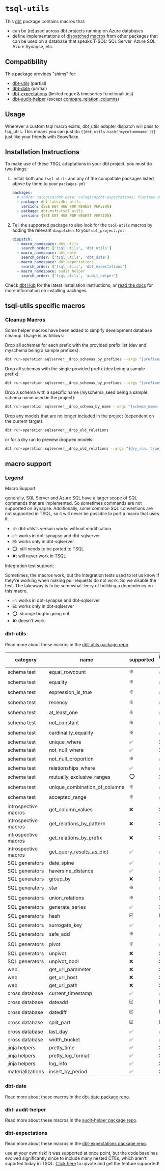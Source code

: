 # `tsql-utils`

This [dbt](https://github.com/fishtown-analytics/dbt) package contains macros 
that:
- can be (re)used across dbt projects running on Azure databases
- define implementations of [dispatched macros](https://docs.getdbt.com/reference/dbt-jinja-functions/adapter/#dispatch) from other packages that can be used on a database that speaks T-SQL: SQL Server, Azure SQL, Azure Synapse, etc.

## Compatibility

This package provides "shims" for:
- [dbt-utils](https://github.com/fishtown-analytics/dbt-utils) (partial)
- [dbt-date](https://github.com/calogica/dbt-date) (partial)
- [dbt-expectations](https://github.com/calogica/dbt-expectations) (limited regex & timeseries functionalities)
- [dbt-audit-helper](https://github.com/fishtown-analytics/dbt-audit-helper) (except [compare_relation_columns](https://github.com/fishtown-analytics/dbt-audit-helper#compare_relation_columns-source))


## Usage

Wherever a custom tsql macro exists, dbt_utils adapter dispatch will pass to tsq_utils. This means you can just do `{{dbt_utils.hash('mycolumnname')}}` just like your friends with Snowflake. 

## Installation Instructions

To make use of these TSQL adaptations in your dbt project, you must do two things:
1. Install both and `tsql-utils` and any of the compatible packages listed above by them to your `packages.yml`
    ```yaml
    packages:
      # and/or calogica/dbt-date; calogica/dbt-expectations; fishtown-analytics/dbt-audit-helper
      - package: dbt-labs/dbt_utils 
        version: {SEE DBT HUB FOR NEWEST VERSION}
      - package: dbt-msft/tsql_utils
        version: {SEE DBT HUB FOR NEWEST VERSION}
    ```
2. Tell the supported package to also look for the `tsql-utils` macros by adding the relevant `dispatches` to your `dbt_project.yml`
    ```yaml
    dispatch:
      - macro_namespace: dbt_utils
        search_order: ['tsql_utils', 'dbt_utils']
      - macro_namespace: dbt_date
        search_order: ['tsql_utils', 'dbt_date']
      - macro_namespace: dbt_expectations
        search_order: ['tsql_utils', 'dbt_expectations']
      - macro_namespace: audit_helper
        search_order: ['tsql_utils', 'audit_helper']
    ```
Check [dbt Hub](https://hub.getdbt.com) for the latest installation 
instructions, or [read the docs](https://docs.getdbt.com/docs/package-management) 
for more information on installing packages.

## tsql-utils specific macros

### Cleanup Macros

Some helper macros have been added to simplfy development database cleanup. Usage is as follows:

Drop all schemas for each prefix with the provided prefix list (dev and myschema being a sample prefixes):
```bash
dbt run-operation sqlserver__drop_schemas_by_prefixes --args "{prefixes: ['dev', 'myschema']}"
```

Drop all schemas with the single provided prefix (dev being a sample prefix):
```bash
dbt run-operation sqlserver__drop_schemas_by_prefixes --args "{prefixes: myschema}"
```

Drop a schema with a specific name (myschema_seed being a sample schema name used in the project):
```bash
dbt run-operation sqlserver__drop_schema_by_name --args "{schema_name: myschema_seed}"
```

Drop any models that are no longer included in the project (dependent on the current target):
```bash
dbt run-operation sqlserver__drop_old_relations
```
or for a dry run to preview dropped models:
```bash
dbt run-operation sqlserver__drop_old_relations --args "{dry_run: true}"
```

## macro support

### Legend

Macro Support

generally, SQL Server and Azure SQL have a larger scope of SQL commands that are implemented. So sometimes commands are not supported on Synapse. Additionally, some common SQL conventions are not supported in TSQL, so it will never be possible to port a macro that uses it.

- :sparkle:: dbt-utils's version works without modification
- :white_check_mark:: works in dbt-synapse and dbt-sqlserver
- :ballot_box_with_check:: works only in dbt-sqlserver
- :o:: still needs to be ported to TSQL
- :x:: will never work in TSQL

Integration test support:

Sometimes, the macros work, but the integration tests used to let us know if they're working when making pull requests do not work. So we disable the test. The takeaway is to be somewhat-leery of building a dependency on this macro.

- :white_check_mark:: works in dbt-synapse and dbt-sqlserver
- :ballot_box_with_check:: works only in dbt-sqlserver
- :o:: strange bugfix going onL
- :x:: doesn't work

### dbt-utils

Read more about these macros in the [dbt-utils package repo](https://github.com/dbt-labs/dbt-utils).

| category             | name                          | supported               | integration test   |
|----------------------|-------------------------------|-------------------------|--------------------|
| schema test          | equal_rowcount                | :sparkle:               | :white_check_mark: |
| schema test          | equality                      | :sparkle:               | :white_check_mark: |
| schema test          | expression_is_true            | :sparkle:               | :white_check_mark: |
| schema test          | recency                       | :sparkle:               | :white_check_mark: |
| schema test          | at_least_one                  | :sparkle:               | :white_check_mark: |
| schema test          | not_constant                  | :sparkle:               | :white_check_mark: |
| schema test          | cardinality_equality          | :sparkle:               | :white_check_mark: |
| schema test          | unique_where                  | :white_check_mark:      | :x:                |
| schema test          | not_null_where                | :white_check_mark:      | :x:                |
| schema test          | not_null_proportion           | :sparkle:               | :white_check_mark: |
| schema test          | relationships_where           | :white_check_mark:      | :white_check_mark: |
| schema test          | mutually_exclusive_ranges     | :o:                     | :x:                |
| schema test          | unique_combination_of_columns | :sparkle:               | :white_check_mark: |
| schema test          | accepted_range                | :sparkle:               | :white_check_mark: |
| introspective macros | get_column_values             | :x:                     | :x:                |
| introspective macros | get_relations_by_pattern      | :x:                     | :x:                |
| introspective macros | get_relations_by_prefix       | :x:                     | :x:                |
| introspective macros | get_query_results_as_dict     | :white_check_mark:      | :white_check_mark: |
| SQL generators       | date_spine                    | :white_check_mark:      | :white_check_mark: |
| SQL generators       | haversine_distance            | :white_check_mark:      | :white_check_mark: |
| SQL generators       | group_by                      | :x:                     | :x:                |
| SQL generators       | star                          | :sparkle:               | :white_check_mark: |
| SQL generators       | union_relations               | :sparkle:               | :x:                    |
| SQL generators       | generate_series               | :white_check_mark:      | :x:                    |
| SQL generators       | hash                          | :ballot_box_with_check: | :ballot_box_with_check: |
| SQL generators       | surrogate_key                 | :white_check_mark:      | :white_check_mark: |
| SQL generators       | safe_add                      | :sparkle:               | :white_check_mark: |
| SQL generators       | pivot                         | :sparkle:               | :white_check_mark: |
| SQL generators       | unpivot                       | :x:                     | :x:                |
| SQL generators       | unpivot_bool                  | :x:                     | :x:                |
| web                  | get_url_parameter             | :x:                     | :x:                |
| web                  | get_url_host                  | :x:                     | :x:                |
| web                  | get_url_path                  | :x:                     | :x:                |
| cross database       | current_timestamp             | :white_check_mark:      | :white_check_mark: |
| cross database       | dateadd                       | :ballot_box_with_check: | :ballot_box_with_check:|
| cross database       | datediff                      | :ballot_box_with_check: | :ballot_box_with_check:|
| cross database       | split_part                    | :ballot_box_with_check: | :ballot_box_with_check:|
| cross database       | last_day                      | :white_check_mark:      | :white_check_mark: |
| cross database       | width_bucket                  | :white_check_mark:      | :white_check_mark: |
| jinja helpers        | pretty_time                   | :white_check_mark:      | :x:                |
| jinja helpers        | pretty_log_format             | :white_check_mark:      | :x:                |
| jinja helpers        | log_info                      | :white_check_mark:      | :x:                |
| materializations     | insert_by_period              | :white_check_mark:      | :x:                |


### dbt-date

Read more about these macros in the [dbt-date package repo](https://github.com/calogica/dbt-date).
### dbt-audit-helper

Read more about these macros in the [audit-helper package repo](https://github.com/dbt-labs/dbt-audit-helper).



### dbt-expectations

Read more about these macros in the [dbt-expectations package repo](https://github.com/calogica/dbt-expectations/).

use at your own risk! it was supported at once point, but the code base has evolved significantly since to include many nested CTEs, which aren't suported today in TSQL. [Click here](https://feedback.azure.com/d365community/idea/ae896b78-7c37-ec11-a819-000d3ae2b306) to upvote and get the feature supported!